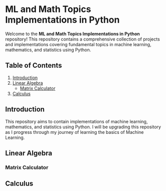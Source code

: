 # ML and Math Topics Implementations in Python

Welcome to the **ML and Math Topics Implementations in Python** repository! This repository contains a comprehensive collection of projects and implementations covering fundamental topics in machine learning, mathematics, and statistics using Python.

## Table of Contents

1. [Introduction](#introduction)
2. [Linear Algebra](#linear-algebra)
    - [Matrix Calculator](matrixoperations/)
3. [Calculus](#calculus)

## Introduction

This repository aims to contain implementations of machine learning, mathematics, and statistics using Python. I will be upgrading this repository as I progress through my journey of learning the basics of Machine Learning.

## Linear Algebra

### Matrix Calculator

## Calculus